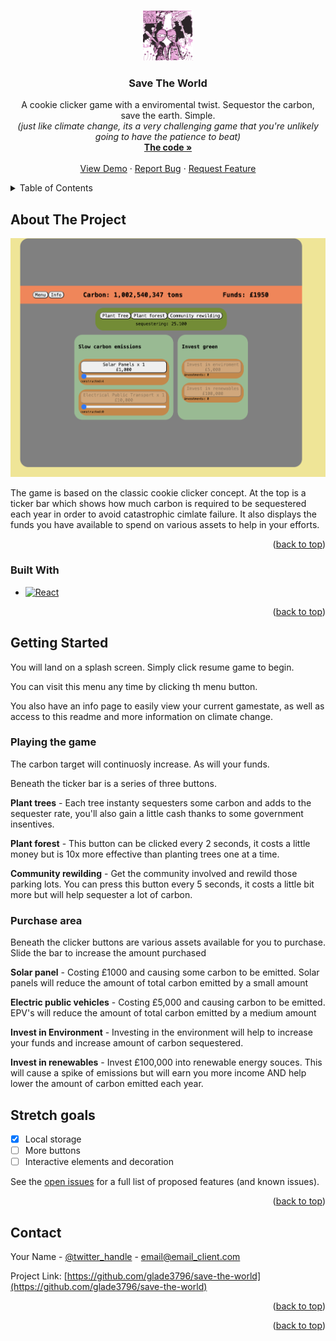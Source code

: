 <a name="readme-top"></a>
<!-- readme template: https://github.com/othneildrew/Best-README-Template/blob/master/BLANK_README.md -->

<!-- PROJECT LOGO -->
<br />
<div align="center">
  <a href="https://github.com/glade3796/save-the-world">
    <img src="src/assets/pink-block.svg" alt="Logo" width="80" height="80">
  </a>

<h3 align="center">Save The World</h3>

  <p align="center">
    A cookie clicker game with a enviromental twist. Sequestor the carbon, save the earth. Simple.
    <br />
    <i>(just like climate change, its a very challenging game that you're unlikely going to have the patience to beat)</i> <br/>
    <a href="https://github.com/Glade3796/save-the-world/tree/main/src"><strong>The code »</strong></a>
    <br />
    <br />
    <a href="https://github.com/glade3796/save-the-world">View Demo</a>
    ·
    <a href="https://github.com/glade3796/save-the-world/issues">Report Bug</a>
    ·
    <a href="https://github.com/glade3796/save-the-world/issues">Request Feature</a>
  </p>
</div>

<!-- TABLE OF CONTENTS -->
<details>
  <summary>Table of Contents</summary>
  <ol>
    <li>
      <a href="#about-the-project">About The Project</a>
      <ul>
        <li><a href="#built-with">Built With</a></li>
      </ul>
    </li>
    <li>
      <a href="#getting-started">Getting Started</a>
      <ul>
        <li><a href="#prerequisites">Prerequisites</a></li>
        <li><a href="#installation">Installation</a></li>
      </ul>
    </li>
    <li><a href="#usage">Usage</a></li>
    <li><a href="#roadmap">Roadmap</a></li>
    <li><a href="#contributing">Contributing</a></li>
    <li><a href="#license">License</a></li>
    <li><a href="#contact">Contact</a></li>
    <li><a href="#acknowledgments">Acknowledgments</a></li>
  </ol>
</details>

<!-- ABOUT THE PROJECT -->

## About The Project

<img src='src/assets/Screenshot 2024-01-12 at 11.46.45.png' />

The game is based on the classic cookie clicker concept. At the top is a ticker bar which shows how much carbon is required to be sequestered each year in order to avoid catastrophic cimlate failure. It also displays the funds you have available to spend on various assets to help in your efforts.

<p align="right">(<a href="#readme-top">back to top</a>)</p>

### Built With

- [![React][React.js]][React-url]


<p align="right">(<a href="#readme-top">back to top</a>)</p>

<!-- GETTING STARTED -->

## Getting Started

You will land on a splash screen. Simply click resume game to begin. <br/>

You can visit this menu any time by clicking th menu button.<br/>

You also have an info page to easily view your current gamestate, as well as access to this readme and more information on climate change.<br/>

### Playing the game

The carbon target will continuosly increase. As will your funds.<br/>

Beneath the ticker bar is a series of three buttons.<br/>

<b>Plant trees</b> - Each tree instanty sequesters some carbon and adds to the sequester rate, you'll also gain a little cash thanks to some government insentives. <br/>

<b>Plant forest</b> - This button can be clicked every 2 seconds, it costs a little money but is 10x more effective than planting trees one at a time.<br/>

<b>Community rewilding</b> - Get the community involved and rewild those parking lots. You can press this button every 5 seconds, it costs a little bit more but will help sequester a lot of carbon. <br/>



### Purchase area

Beneath the clicker buttons are various assets available for you to purchase. Slide the bar to increase the amount purchased<br/>

<b>Solar panel</b> - Costing £1000 and causing some carbon to be emitted. Solar panels will reduce the amount of total carbon emitted by a small amount <br/>

<b>Electric public vehicles</b> - Costing £5,000 and causing carbon to be emitted. EPV's will reduce the amount of total carbon emitted by a medium amount <br/>

<b>Invest in Environment</b> - Investing in the environment will help to increase your funds and increase amount of carbon sequestered. <br/>

<b>Invest in renewables</b> - Invest £100,000 into renewable energy souces. This will cause a spike of emissions but will earn you more income AND help lower the amount of carbon emitted each year.<br/>
<!-- USAGE EXAMPLES -->


<!-- ROADMAP -->

## Stretch goals

- [x] Local storage
- [ ] More buttons
- [ ] Interactive elements and decoration

See the [open issues](https://github.com/glade3796/save-the-world/issues) for a full list of proposed features (and known issues).

<p align="right">(<a href="#readme-top">back to top</a>)</p>

<!-- CONTRIBUTING -->


## Contact

Your Name - [@twitter_handle](https://twitter.com/twitter_handle) - email@email_client.com

Project Link: [https://github.com/glade3796/save-the-world](https://github.com/glade3796/save-the-world)

<p align="right">(<a href="#readme-top">back to top</a>)</p>

<!-- ACKNOWLEDGMENTS -->



<p align="right">(<a href="#readme-top">back to top</a>)</p>

<!-- MARKDOWN LINKS & IMAGES -->
<!-- https://www.markdownguide.org/basic-syntax/#reference-style-links -->

[contributors-shield]: https://img.shields.io/github/contributors/glade3796/save-the-world.svg?style=for-the-badge
[contributors-url]: https://github.com/glade3796/save-the-world/graphs/contributors
[forks-shield]: https://img.shields.io/github/forks/glade3796/save-the-world.svg?style=for-the-badge
[forks-url]: https://github.com/glade3796/save-the-world/network/members
[stars-shield]: https://img.shields.io/github/stars/glade3796/save-the-world.svg?style=for-the-badge
[stars-url]: https://github.com/glade3796/save-the-world/stargazers
[issues-shield]: https://img.shields.io/github/issues/glade3796/save-the-world.svg?style=for-the-badge
[issues-url]: https://github.com/glade3796/save-the-world/issues
[license-shield]: https://img.shields.io/github/license/glade3796/save-the-world.svg?style=for-the-badge
[license-url]: https://github.com/glade3796/save-the-world/blob/master/LICENSE.txt
[linkedin-shield]: https://img.shields.io/badge/-LinkedIn-black.svg?style=for-the-badge&logo=linkedin&colorB=555
[linkedin-url]: https://linkedin.com/in/aislinghemlock
[product-screenshot]: images/screenshot.png
[Next.js]: https://img.shields.io/badge/next.js-000000?style=for-the-badge&logo=nextdotjs&logoColor=white
[Next-url]: https://nextjs.org/
[React.js]: https://img.shields.io/badge/React-20232A?style=for-the-badge&logo=react&logoColor=61DAFB
[React-url]: https://reactjs.org/
[Vue.js]: https://img.shields.io/badge/Vue.js-35495E?style=for-the-badge&logo=vuedotjs&logoColor=4FC08D
[Vue-url]: https://vuejs.org/
[Angular.io]: https://img.shields.io/badge/Angular-DD0031?style=for-the-badge&logo=angular&logoColor=white
[Angular-url]: https://angular.io/
[Svelte.dev]: https://img.shields.io/badge/Svelte-4A4A55?style=for-the-badge&logo=svelte&logoColor=FF3E00
[Svelte-url]: https://svelte.dev/
[Laravel.com]: https://img.shields.io/badge/Laravel-FF2D20?style=for-the-badge&logo=laravel&logoColor=white
[Laravel-url]: https://laravel.com
[Bootstrap.com]: https://img.shields.io/badge/Bootstrap-563D7C?style=for-the-badge&logo=bootstrap&logoColor=white
[Bootstrap-url]: https://getbootstrap.com
[JQuery.com]: https://img.shields.io/badge/jQuery-0769AD?style=for-the-badge&logo=jquery&logoColor=white
[JQuery-url]: https://jquery.com
